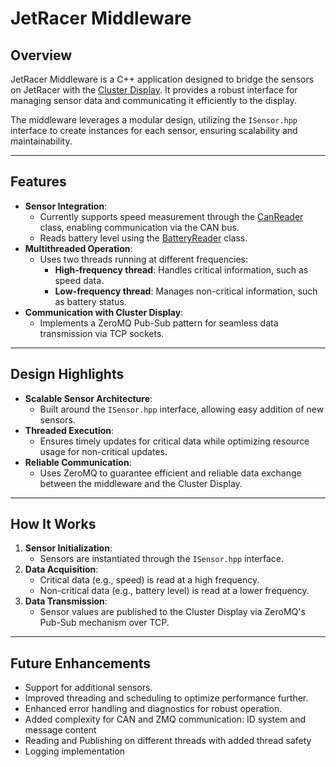# JetRacer Middleware

## Overview
JetRacer Middleware is a C++ application designed to bridge the sensors on JetRacer with the [Cluster Display](https://github.com/SEAME-pt/Team06-SEAME-DES_Instrument-Cluster/tree/feature/clusterdisplay/ClusterDisplay). It provides a robust interface for managing sensor data and communicating it efficiently to the display.

The middleware leverages a modular design, utilizing the `ISensor.hpp` interface to create instances for each sensor, ensuring scalability and maintainability.

---

## Features
- **Sensor Integration**:
  - Currently supports speed measurement through the [CanReader](https://github.com/SEAME-pt/Team06-SEAME-DES_Instrument-Cluster/tree/feature/can) class, enabling communication via the CAN bus.
  - Reads battery level using the [BatteryReader](https://github.com/SEAME-pt/Team06-SEAME-DES_Instrument-Cluster/tree/feature/battery) class.
- **Multithreaded Operation**:
  - Uses two threads running at different frequencies:
    - **High-frequency thread**: Handles critical information, such as speed data.
    - **Low-frequency thread**: Manages non-critical information, such as battery status.
- **Communication with Cluster Display**:
  - Implements a ZeroMQ Pub-Sub pattern for seamless data transmission via TCP sockets.

---

## Design Highlights
- **Scalable Sensor Architecture**:
  - Built around the `ISensor.hpp` interface, allowing easy addition of new sensors.
- **Threaded Execution**:
  - Ensures timely updates for critical data while optimizing resource usage for non-critical updates.
- **Reliable Communication**:
  - Uses ZeroMQ to guarantee efficient and reliable data exchange between the middleware and the Cluster Display.

---

## How It Works
1. **Sensor Initialization**:
   - Sensors are instantiated through the `ISensor.hpp` interface.
2. **Data Acquisition**:
   - Critical data (e.g., speed) is read at a high frequency.
   - Non-critical data (e.g., battery level) is read at a lower frequency.
3. **Data Transmission**:
   - Sensor values are published to the Cluster Display via ZeroMQ's Pub-Sub mechanism over TCP.

---

## Future Enhancements
- Support for additional sensors.
- Improved threading and scheduling to optimize performance further.
- Enhanced error handling and diagnostics for robust operation.
- Added complexity for CAN and ZMQ communication: ID system and message content
- Reading and Publishing on different threads with added thread safety
- Logging implementation
